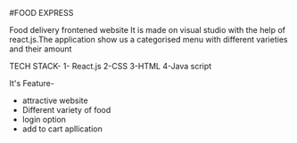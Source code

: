 #FOOD EXPRESS

Food delivery frontened website
It is made on visual studio with the help of react.js.The application show us a categorised menu with different varieties and their amount

TECH STACK-
1- React.js
2-CSS
3-HTML
4-Java script

It's Feature-
* attractive website
* Different variety of food
* login option
* add to cart apllication
  
